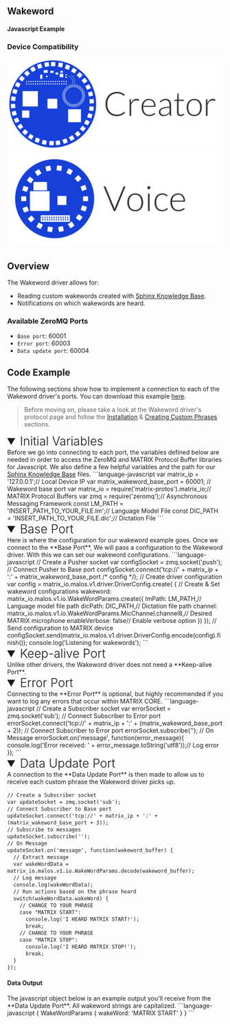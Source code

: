 <h2 style="padding-top:0">Wakeword</h2>
<h4 style="padding-top:0">Javascript Example</h4>

### Device Compatibility
<img class="creator-compatibility-icon" src="../../img/creator-icon.svg">
<img class="voice-compatibility-icon" src="../../img/voice-icon.svg">

## Overview

The Wakeword driver allows for:

* Reading custom wakewords created with <a href="http://www.speech.cs.cmu.edu/tools/lmtool-new.html" target="_blank">Sphinx Knowledge Base</a>.
* Notifications on which wakewords are heard.

<h3 style="padding-top:0">Available ZeroMQ Ports</h3>

* `Base port`: 60001
* `Error port`: 60003
* `Data update port`: 60004

## Code Example
The following sections show how to implement a connection to each of the Wakeword driver's ports. You can download this example <a href="https://github.com/matrix-io/matrix-core-examples/blob/master/javascript/wakeword.js" target="_blank">here</a>.

<!-- Setup -->
> Before moving on, please take a look at the Wakeword driver's protocol page and follow the [Installation](./../protocols/wakeword#installation) & [Creating Custom Phrases](./../protocols/wakeword#installation#creating-custom-phrases) sections.

<!-- Initial Variables -->
<details open>
<summary style="font-size: 1.75rem; font-weight: 300;">Initial Variables</summary>
Before we go into connecting to each port, the variables defined below are needed in order to access the ZeroMQ and MATRIX Protocol Buffer libraries for Javascript. We also define a few helpful variables and the path for our <a href="http://www.speech.cs.cmu.edu/tools/lmtool-new.html" target="_blank">Sphinx Knowledge Base</a> files.
```language-javascript
var matrix_ip = '127.0.0.1';// Local Device IP
var matrix_wakeword_base_port = 60001; // Wakeword base port
var matrix_io = require('matrix-protos').matrix_io;// MATRIX Protocol Buffers
var zmq = require('zeromq');// Asynchronous Messaging Framework
const LM_PATH = 'INSERT_PATH_TO_YOUR_FILE.lm';// Language Model File
const DIC_PATH = 'INSERT_PATH_TO_YOUR_FILE.dic';// Dictation File
```
</details>

<!-- Base PORT -->
<details open>
<summary style="font-size: 1.75rem; font-weight: 300;">Base Port</summary>
Here is where the configuration for our wakeword example goes. Once we connect to the **Base Port**, We will pass a configuration to the Wakeword driver. With this we can set our wakeword configurations.
```language-javascript
// Create a Pusher socket
var configSocket = zmq.socket('push');
// Connect Pusher to Base port
configSocket.connect('tcp://' + matrix_ip + ':' + matrix_wakeword_base_port /* config */);
// Create driver configuration
var config = matrix_io.malos.v1.driver.DriverConfig.create(
{ // Create & Set wakeword configurations
  wakeword: matrix_io.malos.v1.io.WakeWordParams.create({
    lmPath: LM_PATH,// Language model file path
    dicPath: DIC_PATH,// Dictation file path
    channel: matrix_io.malos.v1.io.WakeWordParams.MicChannel.channel8,// Desired MATRIX microphone
    enableVerbose: false// Enable verbose option
  })
});
// Send configuration to MATRIX device
configSocket.send(matrix_io.malos.v1.driver.DriverConfig.encode(config).finish());
console.log('Listening for wakewords');
```
</details>

<!-- Keep-alive PORT -->
<details open>
<summary style="font-size: 1.75rem; font-weight: 300;">Keep-alive Port</summary>
Unlike other drivers, the Wakeword driver does not need a **Keep-alive Port**.

</details>

<!-- Error PORT -->
<details open>
<summary style="font-size: 1.75rem; font-weight: 300;">Error Port</summary>
Connecting to the **Error Port** is optional, but highly recommended if you want to log any errors that occur within MATRIX CORE.
```language-javascript
// Create a Subscriber socket
var errorSocket = zmq.socket('sub');
// Connect Subscriber to Error port
errorSocket.connect('tcp://' + matrix_ip + ':' + (matrix_wakeword_base_port + 2));
// Connect Subscriber to Error port
errorSocket.subscribe('');
// On Message
errorSocket.on('message', function(error_message){
  console.log('Error received: ' + error_message.toString('utf8'));// Log error
});
```
</details>

<!-- Data Update PORT -->
<details open>
<summary style="font-size: 1.75rem; font-weight: 300;">Data Update Port</summary>
A connection to the **Data Update Port** is then made to allow us to receive each custom phrase the Wakeword driver picks up.

```language-javascript
// Create a Subscriber socket
var updateSocket = zmq.socket('sub');
// Connect Subscriber to Base port
updateSocket.connect('tcp://' + matrix_ip + ':' + (matrix_wakeword_base_port + 3));
// Subscribe to messages
updateSocket.subscribe('');
// On Message
updateSocket.on('message', function(wakeword_buffer) {
  // Extract message
  var wakeWordData = matrix_io.malos.v1.io.WakeWordParams.decode(wakeword_buffer);
  // Log message
  console.log(wakeWordData);
  // Run actions based on the phrase heard
  switch(wakeWordData.wakeWord) {
    // CHANGE TO YOUR PHRASE
    case "MATRIX START":
      console.log('I HEARD MATRIX START!');
      break;
    // CHANGE TO YOUR PHRASE
    case "MATRIX STOP":
      console.log('I HEARD MATRIX STOP!');
      break;
  }
});
```
<h4>Data Output</h4>
The javascript object below is an example output you'll receive from the **Data Update Port**. All wakeword strings are capitalized.
```language-javascript
{
  WakeWordParams { wakeWord: 'MATRIX START' }
}
```
</details>